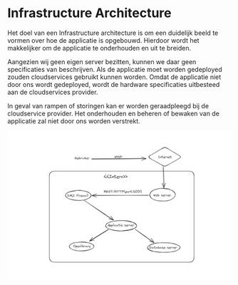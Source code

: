 # Infrastructure Architecture

Het doel van een Infrastructure architecture is om een duidelijk beeld te vormen over hoe de applicatie is opgebouwd.
Hierdoor wordt het makkelijker om de applicatie te onderhouden en uit te breiden.

Aangezien wij geen eigen server bezitten, kunnen we daar geen specificaties van beschrijven.
Als de applicatie moet worden gedeployed zouden cloudservices gebruikt kunnen worden.
Omdat de applicatie niet door ons wordt gedeployed, wordt de hardware specificaties uitbesteed aan de cloudservices provider.

In geval van rampen of storingen kan er worden geraadpleegd bij de cloudservice provider.
Het onderhouden en beheren of bewaken van de applicatie zal niet door ons worden verstrekt.

![Infrastructure Architecture Diagram](Diagrammen/Infrastructure_Architecture_Diagram.png)